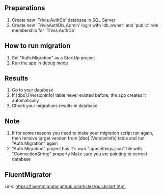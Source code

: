 ﻿## Preparations
1. Create new 'Trivia.AuthDb' database in SQL Server
3. Create new 'TriviaAuthDb_Admin' login with 'db_owner' and 'public' role membership for 'Trivia.AuthDb'

## How to run migration
1. Set "Auth.Migration" as a StartUp project
2. Run the app in debug mode

## Results
1. Go to your database
2. If [dbo].[VersionInfo] table never existed before, the app creates it automatically
3. Check your migrations results in database

## Note
1. If for some reasons you need to make your migration script run again, then
remove target version from [dbo].[VersionInfo] table and run "Auth.Migration" again
2. "Auth.Migration" project has it's own "appsettings.json" file with "ConnectionString" property
Make sure you are pointing to correct database

## FluentMigrator
Link: https://fluentmigrator.github.io/articles/quickstart.html

